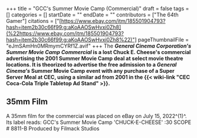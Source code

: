 +++
title = "GCC's Summer Movie Camp (Commercial)"
draft = false
tags = []
categories = []
startDate = ""
endDate = ""
contributors = ["The 64th Gamer"]
citations = ["[https://www.ebay.com/itm/185501904793?hash=item2b30c66f99:g:aKoAAOSwHvxi0Zh8](%22https://www.ebay.com/itm/185501904793?hash=item2b30c66f99:g:aKoAAOSwHvxi0Zh8%22)"]
pageThumbnailFile = "eJmSAmHn0MRmymCYRf1Z.avif"
+++
The ***General Cinema Corporation's Summer Movie Camp Commercial* is a lost Chuck E. Cheese's commercial advertising the 2001 Summer Movie Camp deal at select movie theatre locations.
It is theorized to advertise the free admission to a *General Cinema's* Summer Movie Camp event with any purchase of a Super Server Meal at CEC, using a similar ad from 2001 in the {{< wiki-link "CEC Coca-Cola Triple Tabletop Ad Stand" >}}.**

## 35mm Film

A 35mm film for the commercial was placed on eBay on July 15, 2022^(1)^. Its label reads:
GCC's Summer Movie Camp
'CHUCK-E-CHEESE'
:30 SCOPE # 8811-B
Produced by Filmack Studios

